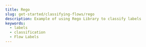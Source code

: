 ```yaml
---
title: Rego
slug: get-started/classifying-flows/rego
description: Example of using Rego Library to classify labels
keywords:
  - labels
  - classification
  - Flow Labels
---
```

